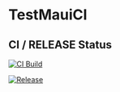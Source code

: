 # TestMauiCI

## CI / RELEASE Status

[![CI Build](https://github.com/redek91/TestMauiCI/actions/workflows/ci-build.yml/badge.svg)](https://github.com/redek91/TestMauiCI/actions/workflows/ci-build.yml)

[![Release](https://github.com/redek91/TestMauiCI/actions/workflows/release.yml/badge.svg)](https://github.com/redek91/TestMauiCI/actions/workflows/release.yml)
